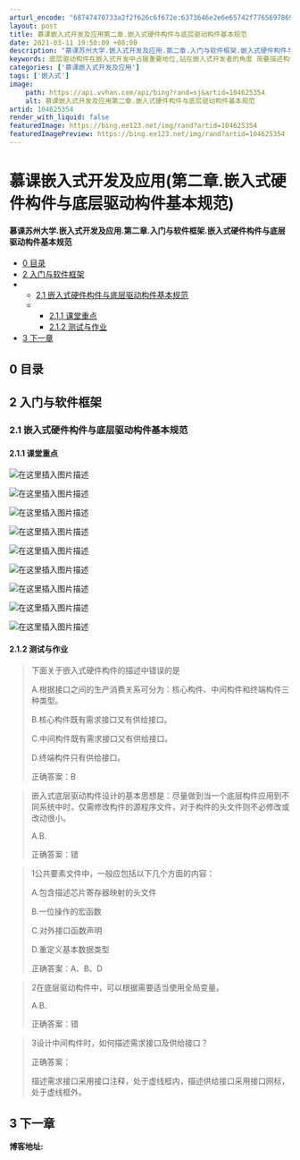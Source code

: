 ```yaml
---
arturl_encode: "68747470733a2f2f626c6f672e:6373646e2e6e65742f77656978696e5f34323437333232382f:61727469636c652f64657461696c732f313034363235333534"
layout: post
title: 慕课嵌入式开发及应用第二章.嵌入式硬件构件与底层驱动构件基本规范
date: 2021-03-11 19:50:09 +08:00
description: "慕课苏州大学.嵌入式开发及应用.第二章.入门与软件框架.嵌入式硬件构件与底层驱动"
keywords: 底层驱动构件在嵌入式开发中占据重要地位,站在嵌入式开发者的角度 简要描述构件设
categories: ['慕课嵌入式开发及应用']
tags: ['嵌入式']
image:
    path: https://api.vvhan.com/api/bing?rand=sj&artid=104625354
    alt: 慕课嵌入式开发及应用第二章.嵌入式硬件构件与底层驱动构件基本规范
artid: 104625354
render_with_liquid: false
featuredImage: https://bing.ee123.net/img/rand?artid=104625354
featuredImagePreview: https://bing.ee123.net/img/rand?artid=104625354
---
```


# 慕课嵌入式开发及应用(第二章.嵌入式硬件构件与底层驱动构件基本规范)

#### 慕课苏州大学.嵌入式开发及应用.第二章.入门与软件框架.嵌入式硬件构件与底层驱动构件基本规范

* [0 目录](#0__1)
* [2 入门与软件框架](#2__2)
* + [2.1 嵌入式硬件构件与底层驱动构件基本规范](#21__3)
  + - [2.1.1 课堂重点](#211__4)
    - [2.1.2 测试与作业](#212__69)
* [3 下一章](#3__95)

## 0 目录

## 2 入门与软件框架

### 2.1 嵌入式硬件构件与底层驱动构件基本规范

#### 2.1.1 课堂重点

![在这里插入图片描述](https://i-blog.csdnimg.cn/blog_migrate/467f0f3bda006a863f4fc8ccd55d7cdc.png)
  
![在这里插入图片描述](https://i-blog.csdnimg.cn/blog_migrate/67ae53057a02876e8de924e7ab98df93.png)
  
![在这里插入图片描述](https://i-blog.csdnimg.cn/blog_migrate/4e6fc75fa731eb2ce8669cd82ef26733.png)
  
![在这里插入图片描述](https://i-blog.csdnimg.cn/blog_migrate/503ded755d7a8dd06e8c01577c3eb060.png)
  
![在这里插入图片描述](https://i-blog.csdnimg.cn/blog_migrate/b5a40c3cbf772ea7777d424a35aa9004.png)
  
![在这里插入图片描述](https://i-blog.csdnimg.cn/blog_migrate/c8faed2d95710fd5c366dec9537035ee.png)
  
![在这里插入图片描述](https://i-blog.csdnimg.cn/blog_migrate/1f897015e4e49e859cf36411a1180861.png)
  
![在这里插入图片描述](https://i-blog.csdnimg.cn/blog_migrate/fd14521eb3ca1f6f42e0154927fe0d86.png)
  
![在这里插入图片描述](https://i-blog.csdnimg.cn/blog_migrate/ba17bfc44cfa66936330d32fb1f013af.png)

#### 2.1.2 测试与作业

> 下面关于嵌入式硬件构件的描述中错误的是
>   
> A.根据接口之间的生产消费关系可分为：核心构件、中间构件和终端构件三种类型。
>   
> B.核心构件既有需求接口又有供给接口。
>   
> C.中间构件既有需求接口又有供给接口。
>   
> D.终端构件只有供给接口。
>   
>
> 正确答案：B

> 嵌入式底层驱动构件设计的基本思想是：尽量做到当一个底层构件应用到不同系统中时，仅需修改构件的源程序文件，对于构件的头文件则不必修改或改动很小。
>   
> A.B.
>   
>
> 正确答案：错

> 1公共要素文件中，一般应包括以下几个方面的内容：
>   
> A.包含描述芯片寄存器映射的头文件
>   
> B.一位操作的宏函数
>   
> C.对外接口函数声明
>   
> D.重定义基本数据类型
>   
>
> 正确答案：A、B、D

> 2在底层驱动构件中，可以根据需要适当使用全局变量。
>   
> A.B.
>   
>
> 正确答案：错

> 3设计中间构件时，如何描述需求接口及供给接口？
>   
>
> 正确答案：
>   
> 描述需求接口采用接口注释，处于虚线框内，描述供给接口采用接口网标，处于虚线框外。

## 3 下一章

**博客地址:**